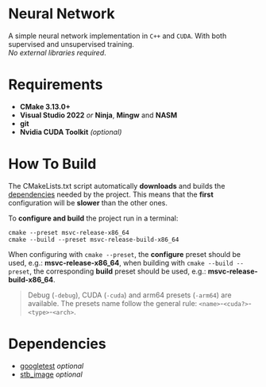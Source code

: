 # Neural Network

A simple neural network implementation in `C++` and `CUDA`. With both supervised
and unsupervised training.<br>*No external libraries required*.

# Requirements

 - **CMake 3.13.0+**
 - **Visual Studio 2022** *or* **Ninja**, **Mingw** and **NASM**
 - **git**
 - **Nvidia CUDA Toolkit** *(optional)*

# How To Build

The CMakeLists.txt script automatically **downloads** and builds the [dependencies](#Dependencies)
needed by the project.
This means that the **first** configuration will be **slower** than the other ones.

To **configure and build** the project run in a terminal:

```shell
cmake --preset msvc-release-x86_64
cmake --build --preset msvc-release-build-x86_64
```

When configuring with `cmake --preset`, the **configure** preset should be
used, e.g.: **msvc-release-x86_64**, when building with `cmake --build --preset`, the
corresponding **build** preset should be used, e.g.: **msvc-release-build-x86_64**.

> Debug (`-debug`), CUDA (`-cuda`) and arm64 presets (`-arm64`) are available. The
> presets name follow the general rule: `<name>`-`<cuda?>`-`<type>`-`<arch>`.

# Dependencies

 - [googletest](https://github.com/google/googletest) *optional*
 - [stb_image](https://github.com/nothings/stb/blob/master/stb_image.h) *optional*
